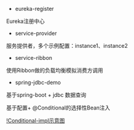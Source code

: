 - eureka-register

Eureka注册中心

- service-provider

服务提供者，多个示例配置：instance1、instance2

- service-ribbon

使用Ribbon做的负载均衡模拟消费方调用

- spring-jdbc-demo

基于spring-boot + jdbc 数据查询

基于配置+ @Conditional的选择性Bean注入

[!Conditional-impl示意图](../doc/Conditional-impl.png)
